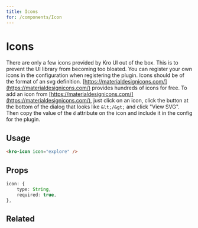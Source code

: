 ```yaml
---
title: Icons
for: /components/Icon
---
```


# Icons
There are only a few icons provided by Kro UI out of the box. This is to prevent the UI library from becoming
too bloated. You can register your own icons in the configuration when registering the plugin. Icons should be of the
format of an svg definition. [https://materialdesignicons.com/](https://materialdesignicons.com/) provides hundreds of icons
for free. To add an icon from [https://materialdesignicons.com/](https://materialdesignicons.com/), just click on an icon,
click the button at the bottom of the dialog that looks like `&lt;/&gt;` and click "View SVG". Then copy the value of the `d` attribute
on the icon and include it in the config for the plugin.

## Usage
<icon-demo></icon-demo>

```html
<kro-icon icon="explore" />
```

## Props
```ts
icon: {
    type: String,
    required: true,
},
```

## Related
<press-article-link title="Layout" subtitle="Wow! A component that makes it easy to create navigation, a toolbar, content, or a footer!" to="/components/layout"></press-article-link>